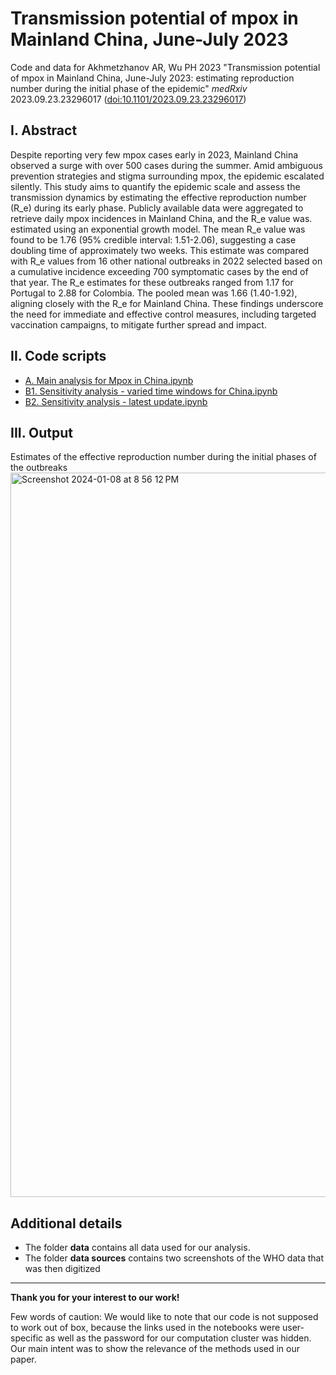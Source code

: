 # Transmission potential of mpox in Mainland China, June-July 2023

Code and data for Akhmetzhanov AR, Wu PH 2023 "Transmission potential of mpox in Mainland China, June-July 2023: estimating reproduction number during the initial phase of the epidemic" *medRxiv* 2023.09.23.23296017 ([doi:10.1101/2023.09.23.23296017](https://doi.org/10.1101/2023.09.23.23296017))

## I. Abstract
Despite reporting very few mpox cases early in 2023, Mainland China observed a surge with over 500 cases during the summer. Amid ambiguous prevention strategies and stigma surrounding mpox, the epidemic escalated silently. This study aims to quantify the epidemic scale and assess the transmission dynamics by estimating the effective reproduction number (R_e) during its early phase. Publicly available data were aggregated to retrieve daily mpox incidences in Mainland China, and the R_e value was. estimated using an exponential growth model. The mean R_e value was found to be 1.76 (95% credible interval: 1.51-2.06), suggesting a case doubling time of approximately two weeks. This estimate was compared with R_e values from 16 other national outbreaks in 2022 selected based on a cumulative incidence exceeding 700 symptomatic cases by the end of that year. The R_e estimates for these outbreaks ranged from 1.17 for Portugal to 2.88 for Colombia. The pooled mean was 1.66 (1.40-1.92), aligning closely with the R_e for Mainland China. These findings underscore the need for immediate and effective control measures, including targeted vaccination campaigns, to mitigate further spread and impact.

## II. Code scripts
* [A. Main analysis for Mpox in China.ipynb](https://nbviewer.org/github/aakhmetz/Mpox-in-MainlandChina-2023/blob/main/scripts/Andrei/A.%20Main%20analysis%20for%20Mpox%20in%20China.ipynb)
* [B1. Sensitivity analysis - varied time windows for China.ipynb](https://nbviewer.org/github/aakhmetz/Mpox-in-MainlandChina-2023/blob/main/scripts/Andrei/B1.%20Sensitivity%20analysis%20-%20varied%20time%20windows%20for%20China.ipynb)
* [B2. Sensitivity analysis - latest update.ipynb](https://nbviewer.org/github/aakhmetz/Mpox-in-MainlandChina-2023/blob/main/scripts/Andrei/B2.%20Sensitivity%20analysis%20-%20latest%20update.ipynb)

## III. Output

Estimates of the effective reproduction number during the initial phases of the outbreaks
<img width="1159" alt="Screenshot 2024-01-08 at 8 56 12 PM" src="https://github.com/aakhmetz/Mpox-in-MainlandChina-2023/assets/2173206/8729579f-d34d-49e1-9419-a06f8ff9ef7a">


## Additional details
* The folder **data** contains all data used for our analysis.
* The folder **data sources** contains two screenshots of the WHO data that was then digitized

---------
**Thank you for your interest to our work!** 

Few words of caution: We would like to note that our code is not supposed to work out of box, because the links used in the notebooks were user-specific as well as the password for our computation cluster was hidden. Our main intent was to show the relevance of the methods used in our paper.
